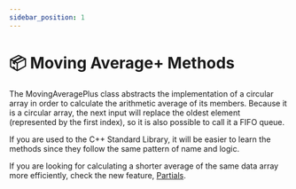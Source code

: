```yaml
---
sidebar_position: 1
---
```


# 📦 Moving Average+ Methods

The MovingAveragePlus class abstracts the implementation of a circular array in order to calculate the arithmetic average of its members.
Because it is a circular array, the next input will replace the oldest element (represented by the first index), so it is also possible to call it a FIFO queue.

If you are used to the C++ Standard Library, it will be easier to learn the methods since they follow the same pattern of name and logic.

If you are looking for calculating a shorter average of the same data array more efficiently, check the new feature, [Partials](pathname:///docs/class-methods/partials/intro).

